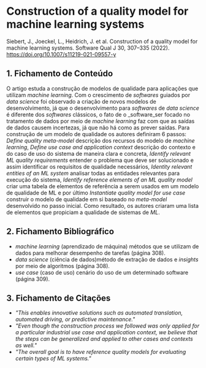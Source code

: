 # Construction of a quality model for machine learning systems

Siebert, J., Joeckel, L., Heidrich, J. et al. Construction of a quality model for machine learning systems. Software Qual J 30, 307–335 (2022). https://doi.org/10.1007/s11219-021-09557-y

## 1. Fichamento de Conteúdo

O artigo estuda a construção de modelos de qualidade para aplicações que utilizam _machine learning_. Com o crescimento de _softwares_ guiados por _data science_ foi observado a criação de novos modelos de desenvolvimento, já que o desenvolvimento para _softwares_ de _data science_ é diferente dos _softwares_ clássicos, o fato de o _software_ser focado no tratamento de dados por meio de _machine learning_  faz com que as saídas de dados causem incertezas, já que não há como as prever saídas. Para construção de um modelo de qualidade os autores definiram 6 passos: _Define quality meta-model_ descrição dos recursos do modelo de _machine learning_, _Define use case and application context_ descrição do contexto e do caso de uso do sistema de maneira clara e concreta, _Identify relevant ML quality requirements_ entender o problema que deve ser solucionado e assim identificar os requisitos de qualidade necessários, _Identity relevant entities of an ML system_ analisar todas as entidades relevantes para execução do sistema,
_Identify reference elements of an ML quality model_ criar uma tabela de elementos de referência a serem usados em um modelo de qualidade de ML e por último _Instantiate quality model for use case_ construir o modelo de qualidade em si baseado no _meta-model_ desenvolvido no passo inicial. Como resultado, os autores criaram uma lista de elementos que propiciam a qualidade de sistemas de _ML_.


## 2. Fichamento Bibliográfico

- _machine learning_ (aprendizado de máquina) métodos que se utilizam de dados para melhorar desempenho de tarefas (página 308).
- _data science_ (ciência de dados)método de extração de dados e _insights_ por meio de algoritmos (página 308).
- _use case_ (caso de uso) cenário do uso de um determinado software (página 309).

## 3. Fichamento de Citações

- _"This enables innovative solutions such as automated translation, automated driving, or predictive maintenance."_
- _"Even though the construction process we followed was only applied for a particular industrial use case and application context, we believe that the steps can be generalized and applied to other cases and contexts as well."_
- _"The overall goal is to have reference quality models for evaluating certain types of ML systems."_
